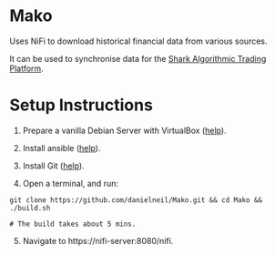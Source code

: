 # Mako

Uses NiFi to download historical financial data from various sources.

It can be used to synchronise data for the [Shark Algorithmic Trading Platform](https://github.com/danielneil/Shark).

# Setup Instructions

1. Prepare a vanilla Debian Server with VirtualBox ([help](https://linuxhint.com/install_debian10_virtualbox/)).

2. Install ansible ([help](https://linuxhint.com/install_ansible_debian10/)).

3. Install Git ([help](https://linuxhint.com/install_git_debian_10/)).

4. Open a terminal, and run:
```
git clone https://github.com/danielneil/Mako.git && cd Mako && ./build.sh

# The build takes about 5 mins.
```
5. Navigate to https://nifi-server:8080/nifi. 

